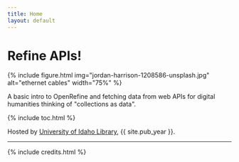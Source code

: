 ```yaml
---
title: Home
layout: default
---
```


# Refine APIs!

{% include figure.html img="jordan-harrison-1208586-unsplash.jpg" alt="ethernet cables" width="75%" %}

A basic intro to OpenRefine and fetching data from web APIs for digital humanities thinking of "collections as data".

{% include toc.html %}

Hosted by [University of Idaho Library](http://www.lib.uidaho.edu/), {{ site.pub_year }}.

------

{% include credits.html %}
